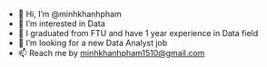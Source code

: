 - 👋 Hi, I’m @minhkhanhpham
- 👀 I’m interested in Data
- 🌱 I graduated from FTU and have 1 year experience in Data field
- 💞️ I’m looking for a new Data Analyst job
- 📫 Reach me by minhkhanhpham1510@gmail.com

<!---
minhkhanhpham/minhkhanhpham is a ✨ special ✨ repository because its `README.md` (this file) appears on your GitHub profile.
You can click the Preview link to take a look at your changes.
--->
